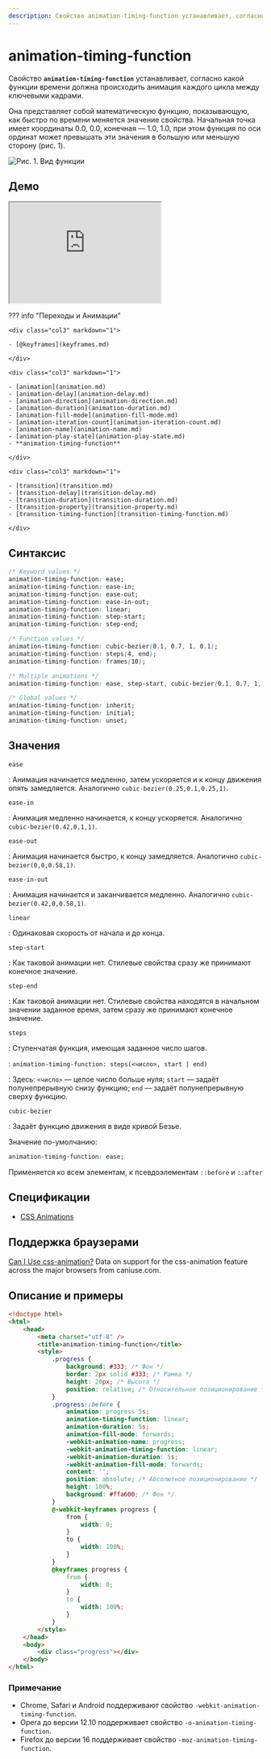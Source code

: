 ```yaml
---
description: Свойство animation-timing-function устанавливает, согласно какой функции времени должна происходить анимация каждого цикла между ключевыми кадрами
---
```


# animation-timing-function

Свойство **`animation-timing-function`** устанавливает, согласно какой функции времени должна происходить анимация каждого цикла между ключевыми кадрами.

Она представляет собой математическую функцию, показывающую, как быстро по времени меняется значение свойства. Начальная точка имеет координаты 0.0, 0.0, конечная — 1.0, 1.0, при этом функция по оси ординат может превышать эти значения в большую или меньшую сторону (рис. 1).

![Рис. 1. Вид функции](css_timing-function-1.png)

## Демо

<iframe class="interactive is-default-height" height="200" src="https://interactive-examples.mdn.mozilla.net/pages/css/animation-timing-function.html" title="MDN Web Docs Interactive Example" loading="lazy" data-readystate="complete"></iframe>

??? info "Переходы и Анимации"

    <div class="col3" markdown="1">

    - [@keyframes](keyframes.md)

    </div>

    <div class="col3" markdown="1">

    - [animation](animation.md)
    - [animation-delay](animation-delay.md)
    - [animation-direction](animation-direction.md)
    - [animation-duration](animation-duration.md)
    - [animation-fill-mode](animation-fill-mode.md)
    - [animation-iteration-count](animation-iteration-count.md)
    - [animation-name](animation-name.md)
    - [animation-play-state](animation-play-state.md)
    - **animation-timing-function**

    </div>

    <div class="col3" markdown="1">

    - [transition](transition.md)
    - [transition-delay](transition-delay.md)
    - [transition-duration](transition-duration.md)
    - [transition-property](transition-property.md)
    - [transition-timing-function](transition-timing-function.md)

    </div>

## Синтаксис

```css
/* Keyword values */
animation-timing-function: ease;
animation-timing-function: ease-in;
animation-timing-function: ease-out;
animation-timing-function: ease-in-out;
animation-timing-function: linear;
animation-timing-function: step-start;
animation-timing-function: step-end;

/* Function values */
animation-timing-function: cubic-bezier(0.1, 0.7, 1, 0.1);
animation-timing-function: steps(4, end);
animation-timing-function: frames(10);

/* Multiple animations */
animation-timing-function: ease, step-start, cubic-bezier(0.1, 0.7, 1, 0.1);

/* Global values */
animation-timing-function: inherit;
animation-timing-function: initial;
animation-timing-function: unset;
```

## Значения

`ease`

: Анимация начинается медленно, затем ускоряется и к концу движения опять замедляется. Аналогично `cubic-bezier(0.25,0.1,0.25,1)`.

`ease-in`

: Анимация медленно начинается, к концу ускоряется. Аналогично `cubic-bezier(0.42,0,1,1)`.

`ease-out`

: Анимация начинается быстро, к концу замедляется. Аналогично `cubic-bezier(0,0,0.58,1)`.

`ease-in-out`

: Анимация начинается и заканчивается медленно. Аналогично `cubic-bezier(0.42,0,0.58,1)`.

`linear`

: Одинаковая скорость от начала и до конца.

`step-start`

: Как таковой анимации нет. Стилевые свойства сразу же принимают конечное значение.

`step-end`

: Как таковой анимации нет. Стилевые свойства находятся в начальном значении заданное время, затем сразу же принимают конечное значение.

`steps`

: Ступенчатая функция, имеющая заданное число шагов.

: `animation-timing-function: steps(<число>, start | end)`

: Здесь: `<число>` — целое число больше нуля; `start` — задаёт полунепрерывную снизу функцию; `end` — задаёт полунепрерывную сверху функцию.

`cubic-bezier`

: Задаёт функцию движения в виде кривой Безье.

Значение по-умолчанию:

```css
animation-timing-function: ease;
```

Применяется ко всем элементам, к псевдоэлементам `::before` и `::after`

## Спецификации

-   [CSS Animations](http://dev.w3.org/csswg/css-animations/#animation-timing-function)

## Поддержка браузерами

<p class="ciu_embed" data-feature="css-animation" data-periods="future_1,current,past_1,past_2">
  <a href="http://caniuse.com/#feat=css-animation">Can I Use css-animation?</a> Data on support for the css-animation feature across the major browsers from caniuse.com.
</p>

## Описание и примеры

```html
<!doctype html>
<html>
    <head>
        <meta charset="utf-8" />
        <title>animation-timing-function</title>
        <style>
            .progress {
                background: #333; /* Фон */
                border: 2px solid #333; /* Рамка */
                height: 20px; /* Высота */
                position: relative; /* Относительное позиционирование */
            }
            .progress::before {
                animation: progress 5s;
                animation-timing-function: linear;
                animation-duration: 5s;
                animation-fill-mode: forwards;
                -webkit-animation-name: progress;
                -webkit-animation-timing-function: linear;
                -webkit-animation-duration: 5s;
                -webkit-animation-fill-mode: forwards;
                content: '';
                position: absolute; /* Абсолютное позиционирование */
                height: 100%;
                background: #ffa600; /* Фон */
            }
            @-webkit-keyframes progress {
                from {
                    width: 0;
                }
                to {
                    width: 100%;
                }
            }
            @keyframes progress {
                from {
                    width: 0;
                }
                to {
                    width: 100%;
                }
            }
        </style>
    </head>
    <body>
        <div class="progress"></div>
    </body>
</html>
```

### Примечание

-   Chrome, Safari и Android поддерживают свойство `-webkit-animation-timing-function`.
-   Opera до версии 12.10 поддерживает свойство `-o-animation-timing-function`.
-   Firefox до версии 16 поддерживает свойство `-moz-animation-timing-function`.
